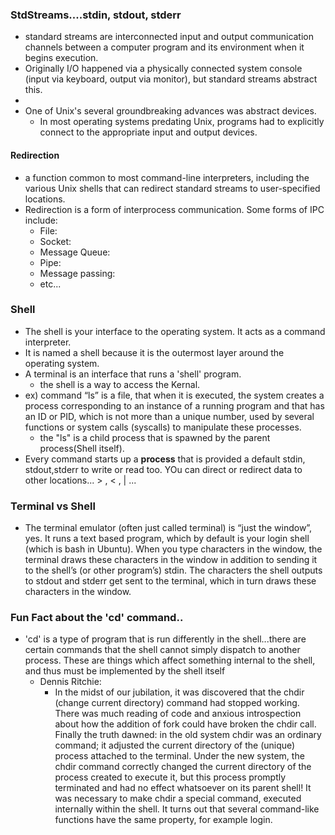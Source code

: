 ### StdStreams....stdin, stdout, stderr

- standard streams are interconnected input and output communication channels between a computer program and its environment when it begins execution.
- Originally I/O happened via a physically connected system console (input via keyboard, output via monitor), but standard streams abstract this.
-
- One of Unix's several groundbreaking advances was abstract devices.
  - In most operating systems predating Unix, programs had to explicitly connect to the appropriate input and output devices.

#### Redirection

- a function common to most command-line interpreters, including the various Unix shells that can redirect standard streams to user-specified locations.
- Redirection is a form of interprocess communication. Some forms of IPC include:
  - File:
  - Socket:
  - Message Queue:
  - Pipe:
  - Message passing:
  - etc...

### Shell

- The shell is your interface to the operating system. It acts as a command interpreter.
- It is named a shell because it is the outermost layer around the operating system.
- A terminal is an interface that runs a 'shell' program.
  - the shell is a way to access the Kernal.
- ex) command “ls” is a file, that when it is executed, the system creates a process corresponding to an instance of a running program and that has an ID or PID, which is not more than a unique number, used by several functions or system calls (syscalls) to manipulate these processes.
  - the "ls" is a child process that is spawned by the parent process(Shell itself).
- Every command starts up a **process** that is provided a default stdin, stdout,stderr to write or read too. YOu can direct or redirect data to other locations... > , < , | ...

### Terminal vs Shell

- The terminal emulator (often just called terminal) is “just the window”, yes. It runs a text based program, which by default is your login shell (which is bash in Ubuntu). When you type characters in the window, the terminal draws these characters in the window in addition to sending it to the shell’s (or other program’s) stdin. The characters the shell outputs to stdout and stderr get sent to the terminal, which in turn draws these characters in the window.

### Fun Fact about the 'cd' command..

- 'cd' is a type of program that is run differently in the shell...there are certain commands that the shell cannot simply dispatch to another process. These are things which affect something internal to the shell, and thus must be implemented by the shell itself
  - Dennis Ritchie:
    - In the midst of our jubilation, it was discovered that the chdir (change current directory) command had stopped working. There was much reading of code and anxious introspection about how the addition of fork could have broken the chdir call. Finally the truth dawned: in the old system chdir was an ordinary command; it adjusted the current directory of the (unique) process attached to the terminal. Under the new system, the chdir command correctly changed the current directory of the process created to execute it, but this process promptly terminated and had no effect whatsoever on its parent shell! It was necessary to make chdir a special command, executed internally within the shell. It turns out that several command-like functions have the same property, for example login.
